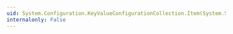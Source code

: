```yaml
---
uid: System.Configuration.KeyValueConfigurationCollection.Item(System.String)
internalonly: False
---
```

